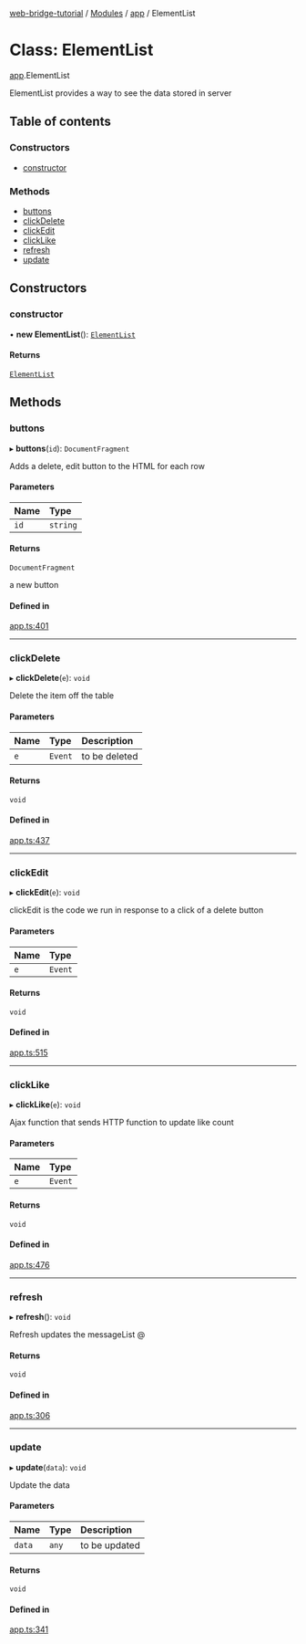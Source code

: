 [web-bridge-tutorial](../README.md) / [Modules](../modules.md) / [app](../modules/app.md) / ElementList

# Class: ElementList

[app](../modules/app.md).ElementList

ElementList provides a way to see the data stored in server

## Table of contents

### Constructors

- [constructor](app.ElementList.md#constructor)

### Methods

- [buttons](app.ElementList.md#buttons)
- [clickDelete](app.ElementList.md#clickdelete)
- [clickEdit](app.ElementList.md#clickedit)
- [clickLike](app.ElementList.md#clicklike)
- [refresh](app.ElementList.md#refresh)
- [update](app.ElementList.md#update)

## Constructors

### constructor

• **new ElementList**(): [`ElementList`](app.ElementList.md)

#### Returns

[`ElementList`](app.ElementList.md)

## Methods

### buttons

▸ **buttons**(`id`): `DocumentFragment`

Adds a delete, edit button to the HTML for each row

#### Parameters

| Name | Type |
| :------ | :------ |
| `id` | `string` |

#### Returns

`DocumentFragment`

a new button

#### Defined in

[app.ts:401](https://bitbucket.org/sml3/cse216_sp24_team_21/src/504518a/web/app.ts#lines-401)

___

### clickDelete

▸ **clickDelete**(`e`): `void`

Delete the item off the table

#### Parameters

| Name | Type | Description |
| :------ | :------ | :------ |
| `e` | `Event` | to be deleted |

#### Returns

`void`

#### Defined in

[app.ts:437](https://bitbucket.org/sml3/cse216_sp24_team_21/src/504518a/web/app.ts#lines-437)

___

### clickEdit

▸ **clickEdit**(`e`): `void`

clickEdit is the code we run in response to a click of a delete button

#### Parameters

| Name | Type |
| :------ | :------ |
| `e` | `Event` |

#### Returns

`void`

#### Defined in

[app.ts:515](https://bitbucket.org/sml3/cse216_sp24_team_21/src/504518a/web/app.ts#lines-515)

___

### clickLike

▸ **clickLike**(`e`): `void`

Ajax function that sends HTTP function to update like count

#### Parameters

| Name | Type |
| :------ | :------ |
| `e` | `Event` |

#### Returns

`void`

#### Defined in

[app.ts:476](https://bitbucket.org/sml3/cse216_sp24_team_21/src/504518a/web/app.ts#lines-476)

___

### refresh

▸ **refresh**(): `void`

Refresh updates the messageList
@

#### Returns

`void`

#### Defined in

[app.ts:306](https://bitbucket.org/sml3/cse216_sp24_team_21/src/504518a/web/app.ts#lines-306)

___

### update

▸ **update**(`data`): `void`

Update the data

#### Parameters

| Name | Type | Description |
| :------ | :------ | :------ |
| `data` | `any` | to be updated |

#### Returns

`void`

#### Defined in

[app.ts:341](https://bitbucket.org/sml3/cse216_sp24_team_21/src/504518a/web/app.ts#lines-341)
